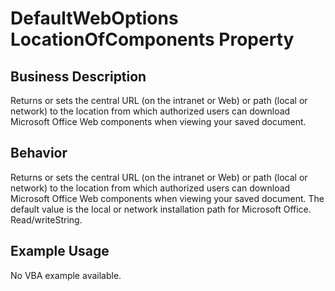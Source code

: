 # DefaultWebOptions LocationOfComponents Property

## Business Description
Returns or sets the central URL (on the intranet or Web) or path (local or network) to the location from which authorized users can download Microsoft Office Web components when viewing your saved document.

## Behavior
Returns or sets the central URL (on the intranet or Web) or path (local or network) to the location from which authorized users can download Microsoft Office Web components when viewing your saved document. The default value is the local or network installation path for Microsoft Office. Read/writeString.

## Example Usage
No VBA example available.